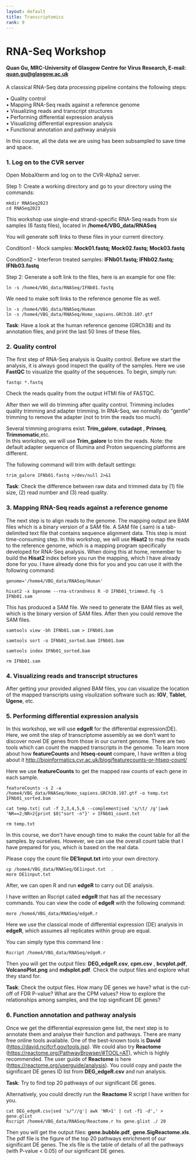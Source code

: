 ```yaml
---
layout: default
title: Transcriptomics 
rank: 9
---
```


# RNA-Seq Workshop
#### Quan Gu, MRC-University of Glasgow Centre for Virus Research, E-mail: quan.gu@glasgow.ac.uk 

A classical RNA-Seq data processing pipeline contains the following steps:

• Quality control \
• Mapping RNA-Seq reads against a reference genome \
• Visualizing reads and transcript structures \
• Performing differential expression analysis \
• Visualizing differential expression analysis \
• Functional annotation and pathway analysis  

In this course, all the data we are using has been subsampled to save time and space.

###  1.	Log on to the CVR server ### 

Open MobaXterm and log on to the CVR-Alpha2 server.

Step 1: Create a working directory and go to your directory using the commands:

```
mkdir RNASeq2023
cd RNASeq2023
```
  
This workshop use single-end strand-specific RNA-Seq reads from six samples (6 fastq files), located in **/home4/VBG_data/RNASeq**

You will generate soft links to these files in your current directory. 

Condition1 - Mock samples: **Mock01.fastq; Mock02.fastq; Mock03.fastq**

Condition2 - Interferon treated samples: **IFNb01.fastq; IFNb02.fastq; IFNb03.fastq**


Step 2: Generate a soft link to the files, here is an example for one file:

```
ln -s /home4/VBG_data/RNASeq/IFNb01.fastq
```

We need to make soft links to the reference genome file as well.

```
ln -s /home4/VBG_data/RNASeq/Human
ln -s /home4/VBG_data/RNASeq/Homo_sapiens.GRCh38.107.gtf
```

**Task**: Have a look at the human reference genome (GRCh38) and its annotation files, and print the last 50 lines of these files. 

###  2. Quality control ### 

The first step of RNA-Seq analysis is Quality control. 
Before we start the analysis, it is always good inspect the quality of the samples. Here we use **FastQC** to visualize the quality of the sequences. To begin, simply run:
```
fastqc *.fastq
```
Check the reads quality from the output HTMl file of FASTQC. 

After then we will do trimming after quality control. Trimming includes quality trimming and adapter trimming. In RNA-Seq, we normally do "gentle" trimming to remove the adapter (not to trim the reads too much).

Several trimming programs exist: **Trim_galore**, **cutadapt** , **Prinseq**, **Trimmomatic**,etc.  
In this workshop, we will use **Trim_galore** to trim the reads. 
Note: the default adapter sequence of Illumina and Proton sequencing platforms are different.

The following command will trim with default settings:

```
trim_galore IFNb01.fastq >/dev/null 2>&1
```

**Task**: Check the difference between raw data and trimmed data by (1) file size, (2) read number and (3) read quality.


###  3.	Mapping RNA-Seq reads against a reference genome ###  

The next step is to align reads to the genome. The mapping output are BAM files which is a binary version of a SAM file. A SAM file (.sam) is a tab-delimited text file that contains sequence alignment data. This step is most time-consuming step.
In this workshop, we will use **Hisat2** to map the reads to the reference genome, which is a mapping program specifically developed for RNA-Seq analysis.  When doing this at home, remember to build the **Hisat2** index before you run the mapping, which I have already done for you. I have already done this for you and you can use it with the following command:

```
genome='/home4/VBG_data/RNASeq/Human'

hisat2 -x $genome --rna-strandness R -U IFNb01_trimmed.fq -S IFNb01.sam
```

This has produced a SAM file. We need to generate the BAM files as well, which is the binary version of SAM files. After then you could remove the SAM files.

 ```
samtools view -bh IFNb01.sam > IFNb01.bam

samtools sort -o IFNb01_sorted.bam IFNb01.bam

samtools index IFNb01_sorted.bam

rm IFNb01.sam
```

### 4.	Visualizing reads and transcript structures ### 
After getting your provided aligned BAM files, you can visualize the location of the mapped transcripts using visulization software such as: **IGV**, **Tablet**, **Ugene**, etc.

### 5.	Performing differential expression analysis ###
In this workshop, we will use **edgeR** for the differential expression(DE). Here, we omit the step of transcriptome assembly as we don’t want to discover novel DE genes from those in our current genome.
There are two tools which can count the mapped transcripts in the genome. To learn more about how **featureCounts** and **htseq-count** compare, I have written a blog about it http://bioinformatics.cvr.ac.uk/blog/featurecounts-or-htseq-count/

Here we use **featureCounts** to get the mapped raw counts of each gene in each sample.

```
featureCounts -s 2 -a /home4/VBG_data/RNASeq/Homo_sapiens.GRCh38.107.gtf -o temp.txt IFNb01_sorted.bam

cat temp.txt| cut -f 2,3,4,5,6 --complement|sed 's/\t/ /g'|awk 'NR==2;NR>2{print $0|"sort -n"}' > IFNb01_count.txt

rm temp.txt

```

In this course, we don't have enough time to make the count table for all the samples. by ourselves. However, we can use the overall count table that I have prepared for you, which is based on the real data.

Please copy the count file **DE1input.txt** into your own directory. 

```
cp /home4/VBG_data/RNASeq/DE1input.txt  . 
more DE1input.txt
```

After, we can open R and run **edgeR** to carry out DE analysis.

I have written an Rscript called **edgeR** that has all the necessary commands. You can view the code of **edgeR** with the following command:

```
more /home4/VBG_data/RNASeq/edgeR.r
```

Here we use the classical mode of differential expression (DE) analysis in **edgeR**, which assumes all replicates within group are equal.

You can simply type this command line :

```
Rscript /home4/VBG_data/RNASeq/edgeR.r
```

Then you will get the output files: **DEG_edgeR.csv**, **cpm.csv** , **bcvplot.pdf**, **VolcanoPlot.png** and **mdsplot.pdf**. Check the output files and explore what they stand for.

**Task**: Check the output files. How many DE genes we have? what is the cut-off of FDR P-value? What are the CPM values? How to explore the relationships among samples, and the top significant DE genes?


### 6. Function annotation and pathway analysis ### 
Once we get the differential expression gene list, the next step is to annotate them and
analyse their function and pathways. There are many free online tools available. 
One of the
best-known tools is **David** (https://david.ncifcrf.gov/tools.jsp). 
We could also try **Reactome**
(https://reactome.org/PathwayBrowser/#TOOL=AT), which is highly recommended. 
The user guide of **Reactome** is here (https://reactome.org/userguide/analysis). You could copy and paste the significant DE genes ID list from **DEG_edgeR.csv** and run analysis. 

**Task**: Try to find top 20 pathways of our significant DE genes.

Alternatively, you could directly run the **Reactome** R script I have written for you. 

```
cat DEG_edgeR.csv|sed 's/"//g'| awk 'NR>1' | cut -f1 -d',' > gene.glist
Rscript /home4/VBG_data/RNASeq/Reactome.r hs gene.glist ./ 20
```
Then you will get the output files: **gene.bubble.pdf**, **gene.SigReactome.xls**. The pdf file is the figure of the top 20 pathways enrichment of our significant DE genes. The xls file is the table of details of all the pathways (with P-value < 0.05) of our significant DE genes.  


